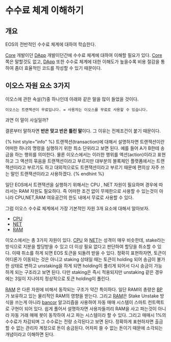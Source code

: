 # 수수료 체계 이해하기

## 개요

EOS의 전반적인 수수료 체계에 대하여 학습한다.

[Core](../../../keywords/c/core.md) 개발이던 [DApp](../../../keywords/d/dapp.md) 개발이던간에 수수료 체계에 대하여 이해할 필요가 있다. [Core](../../../keywords/c/core.md) 쪽은 말할것도 없고, [DApp](../../../keywords/d/dapp.md) 또한 수수료 체계에 대한 이해도가 높을수록 비용 절감을 통하여 좀더 효율적인 코드를 작성할 수 있기 때문이다.

## 이오스 자원 요소 3가지

이오스에 관한 속설\(?\)중 하나인데 아래와 같은 말을 많이 들었을 것이다.

```text
이오스는 트랜잭션이 무료입니다. = 사용자는 이오스를 무료로 사용할 수 있습니다.
```

과연 이 말이 사실일까? 

결론부터 말하자면 **반은 맞고 반은 틀린 말**이다. 그 이유는 전제조건이 붙기 때문이다. 

{% hint style="info" %}
트랜잭션\(transaction\)에 대해서 설명하자면 트랜잭션이란 어떠한 하나의 명령을 실행하기 위한 최소 단위라고 보면 된다. 예를 들어 A가 B한테 송금을 하는 행위를 의미한다. 물론 이오스에서는 이러한 행위를 액션\(action\)이라고 표현하고 그 액션의 묶음을 트랜잭션이라고 부르지만 대부분의 블록체인 플랫폼에서는 트랜잭션이라고 부르기도 하고 대외적으로도 트랜잭션이라고 부르기 때문에 편의상 자주 쓰는 말인 트랜잭션이라고 사용하겠다.
{% endhint %}

일단 EOS에서 트랜잭션을 실행하기 위해서는 CPU , NET 자원이 필요하며 경우에 따라서는 RAM 자원도 필요하다. 즉 어떠한 조건 없이 무제한으로 사용할 수 있는것이 아니라 CPU,NET,RAM 여유공간의 한도 내에서 무료로 사용할 수 있다.

그럼 이오스 수수료 체계에서 가장 기본적인 자원 3개 요소에 대해서 알아보자.

* [CPU](../../../keywords/c/cpu.md)
* [NET](../../../keywords/n/net.md)
* [RAM](../../../keywords/r/ram.md)

이오스에서는 총 3가지 자원이 있다. [CPU](../../../keywords/c/cpu.md) 와 [NET](../../../keywords/n/net.md)는 성격이 매우 비슷한데, stake라는 방식으로 지분을 할당받을 수 있고 더 이상 필요 없다고 판단하여 할당을 취소할 수 있다. 이때 취소를 하게 되면 EOS 토큰을 되돌려 받을 수 있다. 정확히 표현하자면, 토큰이 어디론가 이동되는 것은 아니고 staking 상태일 때는 토큰이 holding 되어 송금이 불가한 상태로 변하고 unstaking을 하게 되면 holding이 풀리게 되어서 다시 송금이 가능하게 되는 구조라고 보면 된다. 다만 staking은 즉시 적용되지만 unstaking 같은 경우에는 3일이 지나야지 정상적으로 토큰 holding이 풀린다.

[RAM](../../../keywords/r/ram.md) 은 다른 자원에 비해서 동작되는 구조가 약간 특이하다. 일단 RAM의 총량은 [BP](../../../keywords/b/bp.md) 가 보유하고 있는 물리적인 RAM의 영향을 받는다. 그리고 [RAM](../../../keywords/r/ram.md)은 Stake Unstake 방식을 쓰는게 아니라 [bancor](../../../keywords/b/bancor.md) 알고리즘을 사용하여 자동 매매 시스템이 스마트 컨트랙트로 구현이 되어 있다. 쉽게 풀어서 설명하자면 사용자들끼리 RAM을 사고 파는것이 아니라 자동 거래 매매 봇이 동작하여 사고 파는 시스템이라 할 수 있다. 그리고 매매시 1%의 수수료가 차감되며 그 수수료는 전량 소각된다고 보면 된다. 정확하게 표현하자면 출금할 수 없는 관리자 계정으로 돈이 송금된다. 어차피 쓸 수 없는 돈이기 때문에 소각되는 개념이라고 이해하면 된다.

 

